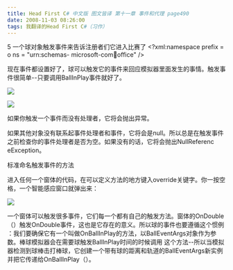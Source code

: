 ```yaml
---
title: Head First C# 中文版 图文皆译 第十一章 事件和代理 page490
date: 2008-11-03 08:26:00
tags: 我翻译的Head First C#（习作）
---
```

5  一个球对象触发事件来告诉注册者们它进入比赛了  <?xml:namespace prefix = o ns = "urn:schemas-
microsoft-com:office:office" />

现在事件都设置好了，球可以触发它的事件来回应模拟器里面发生的事情。触发事件很简单--只要调用BallInPlay事件就好了。

![](https://p-blog.csdn.net/images/p_blog_csdn_net/cuipengfei1/EntryImages/20081103/%E6%88%AA%E5%9B%BE00.jpg)

![](https://p-blog.csdn.net/images/p_blog_csdn_net/cuipengfei1/EntryImages/20081103/%E6%88%AA%E5%9B%BE01.jpg)

如果你触发一个事件而没有处理者，它将会抛出异常。

如果其他对象没有联系起事件处理者和事件，它将会是null。所以总是在触发事件之前检查你的事件处理者是否为空。如果没有的话，它将会抛出NullReferenc
eException。

标准命名触发事件的方法

进入任何一个窗体的代码，在可以定义方法的地方键入override关键字。你一按空格，一个智能感应窗口就弹出来：

![](https://p-blog.csdn.net/images/p_blog_csdn_net/cuipengfei1/EntryImages/20081103/%E6%88%AA%E5%9B%BE02.jpg)

一个窗体可以触发很多事件，它们每一个都有自己的触发方法。窗体的OnDouble（）触发OnDouble事件，这也是它存在的意义。所以球的事件也要遵循这个惯例
：我们要确保它有一个叫做OnBallInPlay的方法，以BallEventArgs对象作为参数。棒球模拟器会在需要球触发BallInPlay时间的时候调用
这个方法--所以当模拟器检测到球棒击打棒球，它创建一个带有球的距离和轨道的BallEventArgs新实例并把它传递给OnBallInPlay（）。



